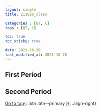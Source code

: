 ```yaml
---
layout: single
title: 211020_class

categories : [QT, C]
tags : [QT, C]

toc: true
toc_sticky: true

date: 2021-10-20
last_modified_at: 2021-10-20
---
```


## First Period


## Second Period




[Go to top](#){: .btn .btn--primary }{: .align-right}